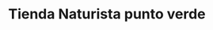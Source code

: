 ---
title: "Tienda Naturista punto verde"
url: /pereira/tienda-naturista-punto-verde/
shop: frutería
---